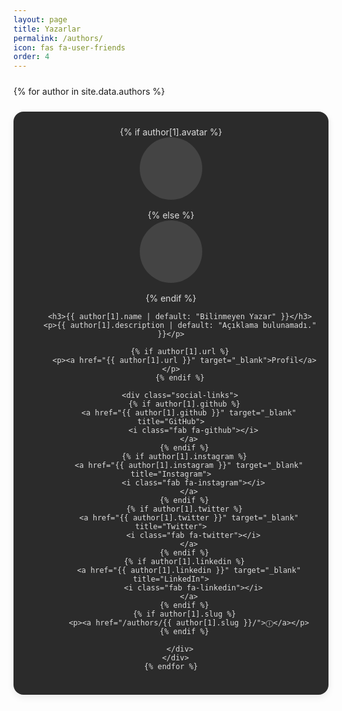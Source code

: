 ```yaml
---
layout: page
title: Yazarlar
permalink: /authors/
icon: fas fa-user-friends
order: 4
---
```


<style>
  /* ------------------------------
     1) GENEL / GRID YAPISI
  ------------------------------ */
  #authors {
    margin-top: 1rem;
  }
  #authors .authors-list {
    display: grid;
    /* Ekran boyutuna göre otomatik sütunlar: */
    grid-template-columns: repeat(auto-fill, minmax(250px, 1fr));
    gap: 1.5rem;
    margin-top: 1.5rem;
  }

  /* ------------------------------
     2) KART (LIGHT ve DARK MOD)
  ------------------------------ */

  /* Light tema (html[data-mode="light"]) */
  html[data-mode="light"] #authors .author-item {
    background-color: #f4f4f4;
    color: #333;
  }

  /* Dark tema (html'de data-mode="light" YOKSA) */
  html:not([data-mode="light"]) #authors .author-item {
    background-color: #2b2b2b;
    color: #ddd;
  }

  /* Kartın ortak stilleri */
  #authors .author-item {
    border-radius: 1rem;
    padding: 1.5rem 1rem;
    text-align: center;
    box-shadow: 0 4px 12px rgba(0,0,0,0.08);
    transition: background-color 0.3s, color 0.3s;
  }

  /* ------------------------------
     3) AVATAR DESTEĞİ
  ------------------------------ */
  #authors .author-avatar {
    width: 100px;
    height: 100px;
    margin: 0 auto 1rem;
    border-radius: 50%;
    background-color: #ccc; /* Avatar yoksa gri daire */
    background-size: cover;
    background-position: center;
  }

  /* Karanlık tema için default gri biraz daha koyu */
  html:not([data-mode="light"]) #authors .author-avatar {
    background-color: #444;
  }

  /* ------------------------------
     4) YAZI VE METİN
  ------------------------------ */
  #authors h3 {
    margin-bottom: 0.5rem;
    font-size: 1.25rem;
  }
  #authors p {
    margin-bottom: 0.5rem;
    font-size: 0.95rem;
    line-height: 1.4;
  }

  /* ------------------------------
     5) SOSYAL MEDYA LİNKLERİ
  ------------------------------ */
  #authors .social-links {
    display: flex;
    justify-content: center;
    flex-wrap: wrap;
    gap: 0.5rem;
    margin-top: 0.75rem;
  }

  /* Light tema link rengi */
  html[data-mode="light"] #authors .social-links a {
    background-color: #e9ecef;
    color: #333;
  }
  html[data-mode="light"] #authors .social-links a:hover {
    background-color: #ced4da;
  }

  /* Dark tema link rengi */
  html:not([data-mode="light"]) #authors .social-links a {
    background-color: #3a3a3a;
    color: #ddd;
  }
  html:not([data-mode="light"]) #authors .social-links a:hover {
    background-color: #555;
  }

  /* Ortak link stili */
  #authors .social-links a {
    display: inline-flex;
    align-items: center;
    justify-content: center;
    width: 36px;
    height: 36px;
    border-radius: 50%;
    text-decoration: none;
    font-size: 18px;
    transition: background-color 0.3s ease;
  }
</style>

<section id="authors">
  <div class="authors-list">
    {% for author in site.data.authors %}
      <div class="author-item">
        <!-- Avatar resmi varsa background-image ile ekle -->
        {% if author[1].avatar %}
          <div class="author-avatar"
               style="background-image: url('{{ author[1].avatar }}');">
          </div>
        {% else %}
          <div class="author-avatar"></div>
        {% endif %}

        <h3>{{ author[1].name | default: "Bilinmeyen Yazar" }}</h3>
        <p>{{ author[1].description | default: "Açıklama bulunamadı." }}</p>

        {% if author[1].url %}
          <p><a href="{{ author[1].url }}" target="_blank">Profil</a></p>
        {% endif %}

        <div class="social-links">
          {% if author[1].github %}
            <a href="{{ author[1].github }}" target="_blank" title="GitHub">
              <i class="fab fa-github"></i>
            </a>
          {% endif %}
          {% if author[1].instagram %}
            <a href="{{ author[1].instagram }}" target="_blank" title="Instagram">
              <i class="fab fa-instagram"></i>
            </a>
          {% endif %}
          {% if author[1].twitter %}
            <a href="{{ author[1].twitter }}" target="_blank" title="Twitter">
              <i class="fab fa-twitter"></i>
            </a>
          {% endif %}
          {% if author[1].linkedin %}
            <a href="{{ author[1].linkedin }}" target="_blank" title="LinkedIn">
              <i class="fab fa-linkedin"></i>
            </a>
          {% endif %}
          {% if author[1].slug %}
            <p><a href="/authors/{{ author[1].slug }}/">ⓘ</a></p>
          {% endif %}

        </div>
      </div>
    {% endfor %}
  </div>
</section>
